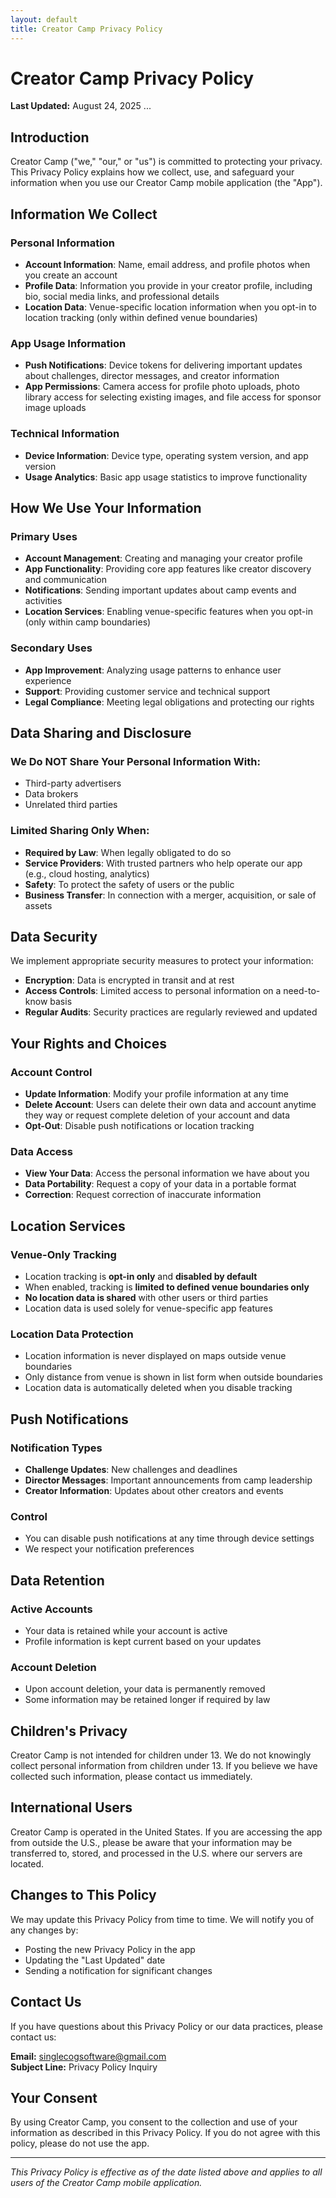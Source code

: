 ```yaml
---
layout: default
title: Creator Camp Privacy Policy
---
```


# Creator Camp Privacy Policy
**Last Updated:** August 24, 2025
...

## Introduction

Creator Camp ("we," "our," or "us") is committed to protecting your privacy. This Privacy Policy explains how we collect, use, and safeguard your information when you use our Creator Camp mobile application (the "App").

## Information We Collect

### Personal Information
- **Account Information**: Name, email address, and profile photos when you create an account
- **Profile Data**: Information you provide in your creator profile, including bio, social media links, and professional details
- **Location Data**: Venue-specific location information when you opt-in to location tracking (only within defined venue boundaries)

### App Usage Information
- **Push Notifications**: Device tokens for delivering important updates about challenges, director messages, and creator information
- **App Permissions**: Camera access for profile photo uploads, photo library access for selecting existing images, and file access for sponsor image uploads

### Technical Information
- **Device Information**: Device type, operating system version, and app version
- **Usage Analytics**: Basic app usage statistics to improve functionality

## How We Use Your Information

### Primary Uses
- **Account Management**: Creating and managing your creator profile
- **App Functionality**: Providing core app features like creator discovery and communication
- **Notifications**: Sending important updates about camp events and activities
- **Location Services**: Enabling venue-specific features when you opt-in (only within camp boundaries)

### Secondary Uses
- **App Improvement**: Analyzing usage patterns to enhance user experience
- **Support**: Providing customer service and technical support
- **Legal Compliance**: Meeting legal obligations and protecting our rights

## Data Sharing and Disclosure

### We Do NOT Share Your Personal Information With:
- Third-party advertisers
- Data brokers
- Unrelated third parties

### Limited Sharing Only When:
- **Required by Law**: When legally obligated to do so
- **Service Providers**: With trusted partners who help operate our app (e.g., cloud hosting, analytics)
- **Safety**: To protect the safety of users or the public
- **Business Transfer**: In connection with a merger, acquisition, or sale of assets

## Data Security

We implement appropriate security measures to protect your information:
- **Encryption**: Data is encrypted in transit and at rest
- **Access Controls**: Limited access to personal information on a need-to-know basis
- **Regular Audits**: Security practices are regularly reviewed and updated

## Your Rights and Choices

### Account Control
- **Update Information**: Modify your profile information at any time
- **Delete Account**: Users can delete their own data and account anytime they way or request complete deletion of your account and data
- **Opt-Out**: Disable push notifications or location tracking

### Data Access
- **View Your Data**: Access the personal information we have about you
- **Data Portability**: Request a copy of your data in a portable format
- **Correction**: Request correction of inaccurate information

## Location Services

### Venue-Only Tracking
- Location tracking is **opt-in only** and **disabled by default**
- When enabled, tracking is **limited to defined venue boundaries only**
- **No location data is shared** with other users or third parties
- Location data is used solely for venue-specific app features

### Location Data Protection
- Location information is never displayed on maps outside venue boundaries
- Only distance from venue is shown in list form when outside boundaries
- Location data is automatically deleted when you disable tracking

## Push Notifications

### Notification Types
- **Challenge Updates**: New challenges and deadlines
- **Director Messages**: Important announcements from camp leadership
- **Creator Information**: Updates about other creators and events

### Control
- You can disable push notifications at any time through device settings
- We respect your notification preferences

## Data Retention

### Active Accounts
- Your data is retained while your account is active
- Profile information is kept current based on your updates

### Account Deletion
- Upon account deletion, your data is permanently removed 
- Some information may be retained longer if required by law

## Children's Privacy

Creator Camp is not intended for children under 13. We do not knowingly collect personal information from children under 13. If you believe we have collected such information, please contact us immediately.

## International Users

Creator Camp is operated in the United States. If you are accessing the app from outside the U.S., please be aware that your information may be transferred to, stored, and processed in the U.S. where our servers are located.

## Changes to This Policy

We may update this Privacy Policy from time to time. We will notify you of any changes by:
- Posting the new Privacy Policy in the app
- Updating the "Last Updated" date
- Sending a notification for significant changes

## Contact Us

If you have questions about this Privacy Policy or our data practices, please contact us:

**Email:** singlecogsoftware@gmail.com  
**Subject Line:** Privacy Policy Inquiry

## Your Consent

By using Creator Camp, you consent to the collection and use of your information as described in this Privacy Policy. If you do not agree with this policy, please do not use the app.

---

*This Privacy Policy is effective as of the date listed above and applies to all users of the Creator Camp mobile application.*
